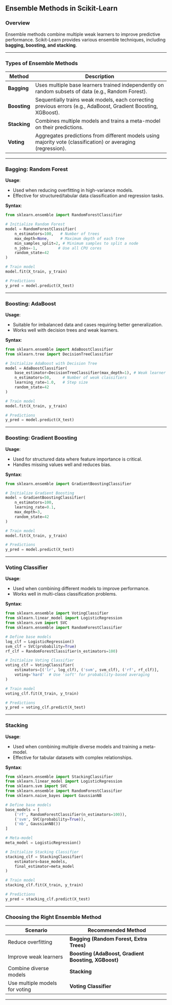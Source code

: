 ## **Ensemble Methods in Scikit-Learn**  

### **Overview**  
Ensemble methods combine multiple weak learners to improve predictive performance. Scikit-Learn provides various ensemble techniques, including **bagging, boosting, and stacking**.

---

### **Types of Ensemble Methods**  

| Method          | Description |
|---------------|-------------|
| **Bagging**   | Uses multiple base learners trained independently on random subsets of data (e.g., Random Forest). |
| **Boosting**  | Sequentially trains weak models, each correcting previous errors (e.g., AdaBoost, Gradient Boosting, XGBoost). |
| **Stacking**  | Combines multiple models and trains a meta-model on their predictions. |
| **Voting**    | Aggregates predictions from different models using majority vote (classification) or averaging (regression). |

---

### **Bagging: Random Forest**  

**Usage**:  
- Used when reducing overfitting in high-variance models.  
- Effective for structured/tabular data classification and regression tasks.  

**Syntax**:  
```python
from sklearn.ensemble import RandomForestClassifier

# Initialize Random Forest
model = RandomForestClassifier(
    n_estimators=100,   # Number of trees
    max_depth=None,     # Maximum depth of each tree
    min_samples_split=2, # Minimum samples to split a node
    n_jobs=-1,         # Use all CPU cores
    random_state=42
)

# Train model
model.fit(X_train, y_train)

# Predictions
y_pred = model.predict(X_test)
```

---

### **Boosting: AdaBoost**  

**Usage**:  
- Suitable for imbalanced data and cases requiring better generalization.  
- Works well with decision trees and weak learners.  

**Syntax**:  
```python
from sklearn.ensemble import AdaBoostClassifier
from sklearn.tree import DecisionTreeClassifier

# Initialize AdaBoost with Decision Tree
model = AdaBoostClassifier(
    base_estimator=DecisionTreeClassifier(max_depth=1), # Weak learner
    n_estimators=50,     # Number of weak classifiers
    learning_rate=1.0,   # Step size
    random_state=42
)

# Train model
model.fit(X_train, y_train)

# Predictions
y_pred = model.predict(X_test)
```

---

### **Boosting: Gradient Boosting**  

**Usage**:  
- Used for structured data where feature importance is critical.  
- Handles missing values well and reduces bias.  

**Syntax**:  
```python
from sklearn.ensemble import GradientBoostingClassifier

# Initialize Gradient Boosting
model = GradientBoostingClassifier(
    n_estimators=100,
    learning_rate=0.1,
    max_depth=3,
    random_state=42
)

# Train model
model.fit(X_train, y_train)

# Predictions
y_pred = model.predict(X_test)
```

---

### **Voting Classifier**  

**Usage**:  
- Used when combining different models to improve performance.  
- Works well in multi-class classification problems.  

**Syntax**:  
```python
from sklearn.ensemble import VotingClassifier
from sklearn.linear_model import LogisticRegression
from sklearn.svm import SVC
from sklearn.ensemble import RandomForestClassifier

# Define base models
log_clf = LogisticRegression()
svm_clf = SVC(probability=True)
rf_clf = RandomForestClassifier(n_estimators=100)

# Initialize Voting Classifier
voting_clf = VotingClassifier(
    estimators=[('lr', log_clf), ('svm', svm_clf), ('rf', rf_clf)],
    voting='hard'  # Use 'soft' for probability-based averaging
)

# Train model
voting_clf.fit(X_train, y_train)

# Predictions
y_pred = voting_clf.predict(X_test)
```

---

### **Stacking**  

**Usage**:  
- Used when combining multiple diverse models and training a meta-model.  
- Effective for tabular datasets with complex relationships.  

**Syntax**:  
```python
from sklearn.ensemble import StackingClassifier
from sklearn.linear_model import LogisticRegression
from sklearn.svm import SVC
from sklearn.ensemble import RandomForestClassifier
from sklearn.naive_bayes import GaussianNB

# Define base models
base_models = [
    ('rf', RandomForestClassifier(n_estimators=100)),
    ('svm', SVC(probability=True)),
    ('nb', GaussianNB())
]

# Meta-model
meta_model = LogisticRegression()

# Initialize Stacking Classifier
stacking_clf = StackingClassifier(
    estimators=base_models,
    final_estimator=meta_model
)

# Train model
stacking_clf.fit(X_train, y_train)

# Predictions
y_pred = stacking_clf.predict(X_test)
```

---

### **Choosing the Right Ensemble Method**  

| Scenario | Recommended Method |
|----------|--------------------|
| Reduce overfitting | **Bagging (Random Forest, Extra Trees)** |
| Improve weak learners | **Boosting (AdaBoost, Gradient Boosting, XGBoost)** |
| Combine diverse models | **Stacking** |
| Use multiple models for voting | **Voting Classifier** |

---